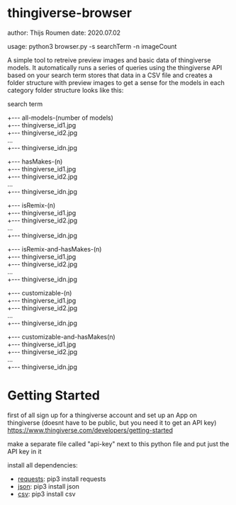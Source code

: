 # thingiverse-browser
author: Thijs Roumen 
date: 2020.07.02

usage: python3 browser.py -s searchTerm -n imageCount

A simple tool to retreive preview images and basic data of thingiverse models. It automatically runs a series of queries using the thingiverse API based on your search term stores that data in a CSV file and creates a folder structure with preview images to get a sense for the models in each category
folder structure looks like this:

search term

+--- all-models-(number of models)  
    +--- thingiverse_id1.jpg  
    +--- thingiverse_id2.jpg  
      ...  
    +--- thingiverse_idn.jpg  

+--- hasMakes-(n)  
    +--- thingiverse_id1.jpg  
    +--- thingiverse_id2.jpg  
      ...  
    +--- thingiverse_idn.jpg  

+--- isRemix-(n)  
    +--- thingiverse_id1.jpg  
    +--- thingiverse_id2.jpg  
      ...  
    +--- thingiverse_idn.jpg  

+--- isRemix-and-hasMakes-(n)  
    +--- thingiverse_id1.jpg  
    +--- thingiverse_id2.jpg  
      ...  
    +--- thingiverse_idn.jpg  

+--- customizable-(n)  
    +--- thingiverse_id1.jpg  
    +--- thingiverse_id2.jpg  
      ...  
    +--- thingiverse_idn.jpg  

+--- customizable-and-hasMakes(n)  
    +--- thingiverse_id1.jpg  
    +--- thingiverse_id2.jpg  
      ...  
    +--- thingiverse_idn.jpg  


# Getting Started
first of all sign up for a thingiverse account and set up an App on thingiverse (doesnt have to be public, but you need it to get an API key)
https://www.thingiverse.com/developers/getting-started

make a separate file called "api-key" next to this python file and put just the API key in it

install all dependencies:
* [requests](https://requests.readthedocs.io/en/master/): pip3 install requests
* [json](https://docs.python.org/3/library/json.html): pip3 install json
* [csv](https://docs.python.org/3/library/csv.html): pip3 install csv

